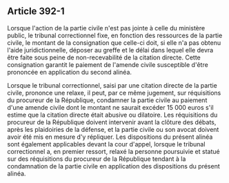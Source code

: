 Article 392-1
----
Lorsque l'action de la partie civile n'est pas jointe à celle du ministère
public, le tribunal correctionnel fixe, en fonction des ressources de la partie
civile, le montant de la consignation que celle-ci doit, si elle n'a pas obtenu
l'aide juridictionnelle, déposer au greffe et le délai dans lequel elle devra
être faite sous peine de non-recevabilité de la citation directe. Cette
consignation garantit le paiement de l'amende civile susceptible d'être
prononcée en application du second alinéa.

Lorsque le tribunal correctionnel, saisi par une citation directe de la partie
civile, prononce une relaxe, il peut, par ce même jugement, sur réquisitions du
procureur de la République, condamner la partie civile au paiement d'une amende
civile dont le montant ne saurait excéder 15 000 euros s'il estime que la
citation directe était abusive ou dilatoire. Les réquisitions du procureur de la
République doivent intervenir avant la clôture des débats, après les plaidoiries
de la défense, et la partie civile ou son avocat doivent avoir été mis en mesure
d'y répliquer. Les dispositions du présent alinéa sont également applicables
devant la cour d'appel, lorsque le tribunal correctionnel a, en premier ressort,
relaxé la personne poursuivie et statué sur des réquisitions du procureur de la
République tendant à la condamnation de la partie civile en application des
dispositions du présent alinéa.
